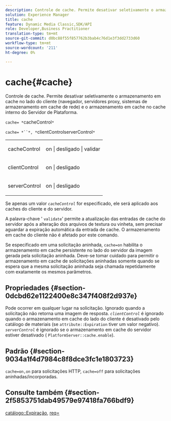 ```yaml
---
description: Controle de cache. Permite desativar seletivamente o armazenamento em cache no lado do cliente (navegador, servidores proxy, sistemas de armazenamento em cache de rede) e o armazenamento em cache no cache interno do Servidor de Plataforma.
solution: Experience Manager
title: cache
feature: Dynamic Media Classic,SDK/API
role: Developer,Business Practitioner
translation-type: tm+mt
source-git-commit: d0bc88f55f857762b3bab4c76d1e3f3dd2733d60
workflow-type: tm+mt
source-wordcount: '211'
ht-degree: 0%

---
```



# cache{#cache}

Controle de cache. Permite desativar seletivamente o armazenamento em cache no lado do cliente (navegador, servidores proxy, sistemas de armazenamento em cache de rede) e o armazenamento em cache no cache interno do Servidor de Plataforma.

`cache= *`cacheControl`*`

`cache= *``*, *`clientControlserverControl`*`

<table id="simpletable_CBB5DFBD48B444A4AA806B11299BC43E"> 
 <tr class="strow"> 
  <td class="stentry"> <p><span class="varname"> cacheControl</span> </p> </td> 
  <td class="stentry"> <p>on | desligado | validar </p></td> 
 </tr> 
 <tr class="strow"> 
  <td class="stentry"> <p><span class="varname"> clientControl  </span> </p> </td> 
  <td class="stentry"> <p>on | desligado </p></td> 
 </tr> 
 <tr class="strow"> 
  <td class="stentry"> <p><span class="varname"> serverControl  </span> </p></td> 
  <td class="stentry"> <p>on | desligado </p></td> 
 </tr> 
</table>

Se apenas um valor *`cacheControl`* for especificado, ele será aplicado aos caches do cliente e do servidor.

A palavra-chave &#39; `validate`&#39; permite a atualização das entradas de cache do servidor após a alteração dos arquivos de textura ou vinheta, sem precisar aguardar a expiração automática da entrada de cache. O armazenamento em cache do cliente não é afetado por este comando.

Se especificado em uma solicitação aninhada, `cache=on` habilita o armazenamento em cache persistente no lado do servidor da imagem gerada pela solicitação aninhada. Deve-se tomar cuidado para permitir o armazenamento em cache de solicitações aninhadas somente quando se espera que a mesma solicitação aninhada seja chamada repetidamente com exatamente os mesmos parâmetros.

## Propriedades {#section-0dcbd62e1122400e8c347f408f2d937e}

Pode ocorrer em qualquer lugar na solicitação. Ignorado quando a solicitação não retorna uma imagem de resposta. *`clientControl`* é ignorado quando o armazenamento em cache do lado do cliente é desativado pelo catálogo de materiais (se  `attribute::Expiration` tiver um valor negativo). *`serverControl`* é ignorado se o armazenamento em cache do servidor estiver desativado (  `PlatformServer::cache.enable`).

## Padrão {#section-9034a1f4d7984c8f8dce3fc1e1803723}

`cache=on,on` para solicitações HTTP,  `cache=off` para solicitações aninhadas/incorporadas.

## Consulte também {#section-2f5853751dab49579e97418fa766bdf9}

[catálogo::Expiração](../../../../../ir-api/material-cat/image-rendering-api-ref/c-ir-material-catalog/c-ir-material-data-reference/r-ir-expiration-dataref.md#reference-5e93943abff54c93bf85aae3b911a3ce),  [req=](../../../../../ir-api/http-protocol/image-rendering-api-ref/c-ir-http-protocol-ref/c-ir-http-protocol-command-reference/r-ir-req.md#reference-792b1a663fb64261bd2de2a209b847fb)
